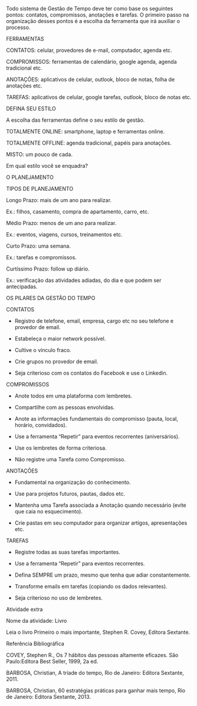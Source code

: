 Todo sistema de Gestão de Tempo deve ter como base os seguintes pontos: contatos, compromissos, anotações e tarefas. O primeiro passo na organização desses pontos é a escolha da ferramenta que irá auxiliar o processo. 

FERRAMENTAS

CONTATOS: celular, provedores de e-mail, computador, agenda etc.

COMPROMISSOS: ferramentas de calendário, google agenda, agenda tradicional etc.

ANOTAÇÕES: aplicativos de celular, outlook, bloco de notas, folha de anotações etc.

TAREFAS: aplicativos de celular, google tarefas, outlook, bloco de notas etc.

DEFINA SEU ESTILO

A escolha das ferramentas define o seu estilo de gestão. 

TOTALMENTE ONLINE: smartphone, laptop e ferramentas online.

TOTALMENTE OFFLINE: agenda tradicional, papéis para anotações.

MISTO: um pouco de cada.

Em qual estilo você se enquadra?

O PLANEJAMENTO

TIPOS DE PLANEJAMENTO

Longo Prazo: mais de um ano para realizar.

Ex.: filhos, casamento, compra de apartamento, carro, etc.

Médio Prazo: menos de um ano para realizar.

Ex.: eventos, viagens, cursos, treinamentos etc.

Curto Prazo: uma semana.

Ex.: tarefas e compromissos.

Curtíssimo Prazo: follow up diário.

Ex.: verificação das atividades adiadas, do dia e que podem ser antecipadas.


OS PILARES DA GESTÃO DO TEMPO

CONTATOS

- Registro de telefone, email, empresa, cargo etc no seu telefone e provedor de email.

- Estabeleça o maior network possível.

- Cultive o vínculo fraco.

- Crie grupos no provedor de email.

- Seja criterioso com os contatos do Facebook e use o Linkedin.

COMPROMISSOS

- Anote todos em uma plataforma com lembretes.

- Compartilhe com as pessoas envolvidas.

- Anote as informações fundamentais do compromisso (pauta, local, horário, convidados).

- Use a ferramenta “Repetir” para eventos recorrentes (aniversários).

- Use os lembretes de forma criteriosa.

- Não registre uma Tarefa como Compromisso.

ANOTAÇÕES

- Fundamental na organização do conhecimento.

- Use para projetos futuros, pautas, dados etc.

- Mantenha uma Tarefa associada a Anotação quando necessário (evite que caia no esquecimento).

- Crie pastas em seu computador para organizar artigos, apresentações etc.

TAREFAS

- Registre todas as suas tarefas importantes.

- Use a ferramenta “Repetir” para eventos recorrentes.

- Defina SEMPRE um prazo, mesmo que tenha que adiar constantemente.

- Transforme emails em tarefas (copiando os dados relevantes).

- Seja criterioso no uso de lembretes.

 

 

Atividade extra

Nome da atividade: Livro

Leia o livro Primeiro o mais importante, Stephen R. Covey, Editora Sextante.

 

Referência Bibliográfica

COVEY, Stephen R., Os 7 hábitos das pessoas altamente eficazes. São Paulo:Editora Best Seller, 1999, 2a ed.

BARBOSA, Christian, A tríade do tempo, Rio de Janeiro: Editora Sextante, 2011.

BARBOSA, Christian, 60 estratégias práticas para ganhar mais tempo, Rio de Janeiro: Editora Sextante, 2013.
